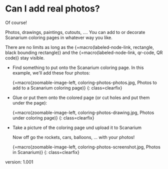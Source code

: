 # Can I add real photos?

Of course!

Photos, drawings, paintings, cutouts, ….
You can add to or decorate Scanarium coloring pages in whatever way you like.

There are no limits as long as the {=macro(labeled-node-link, rectangle, black bounding rectangle)} and the {=macro(labeled-node-link, qr-code, QR code)} stay visible.

* Find something to put onto the Scanarium coloring page.
    In this example, we'll add these four photos:

    {=macro(zoomable-image-left, coloring-photos-photos.jpg, Photos to add to a Scanarium coloring page)}
{: class=clearfix}

* Glue or put them onto the colored page (or cut holes and put them under the page):

    {=macro(zoomable-image-left, coloring-photos-drawing.jpg, Photos under coloring page)}
{: class=clearfix}

* Take a picture of the coloring page und upload it to Scanarium

    Now off go the rockets, cars, balloons, … with your photos!

    {=macro(zoomable-image-left, coloring-photos-screenshot.jpg, Photos in Scanarium)}
{: class=clearfix}


version: 1.001
